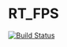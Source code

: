 # RT_FPS

[![Build Status](http://localhost:8080/buildStatus/icon?job=ProjectR_Build)](http://localhost:8080/job/ProjectR_Build/)